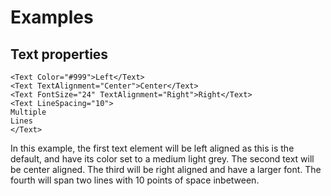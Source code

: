 # Examples

## Text properties

```
<Text Color="#999">Left</Text>
<Text TextAlignment="Center">Center</Text>
<Text FontSize="24" TextAlignment="Right">Right</Text>
<Text LineSpacing="10">
Multiple
Lines
</Text>
```

In this example, the first text element will be left aligned as this is the default, and have its color set to a medium light grey. The second text will be center aligned. The third will be right aligned and have a larger font. The fourth will span two lines with 10 points of space inbetween.